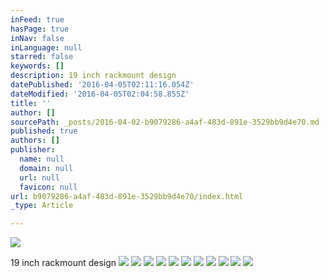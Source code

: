 ```yaml
---
inFeed: true
hasPage: true
inNav: false
inLanguage: null
starred: false
keywords: []
description: 19 inch rackmount design
datePublished: '2016-04-05T02:11:16.054Z'
dateModified: '2016-04-05T02:04:58.855Z'
title: ''
author: []
sourcePath: _posts/2016-04-02-b9079286-a4af-483d-891e-3529bb9d4e70.md
published: true
authors: []
publisher:
  name: null
  domain: null
  url: null
  favicon: null
url: b9079286-a4af-483d-891e-3529bb9d4e70/index.html
_type: Article

---
```

![](https://the-grid-user-content.s3-us-west-2.amazonaws.com/aa6ae836-1897-4270-b9e7-a768c8bdbeaa.png)

19 inch rackmount design
![](https://the-grid-user-content.s3-us-west-2.amazonaws.com/d2066d02-5fd0-4fb6-a5c4-0a724b529c2b.jpg)
![](https://the-grid-user-content.s3-us-west-2.amazonaws.com/dd473215-4da2-4ab6-9a29-3291a8887ca1.jpg)
![](https://the-grid-user-content.s3-us-west-2.amazonaws.com/9e39aba3-3435-41dd-af1c-0587127b6c75.jpg)
![](https://the-grid-user-content.s3-us-west-2.amazonaws.com/127a357f-9b34-4aee-8e62-a2883c5bf9d8.jpg)
![](https://the-grid-user-content.s3-us-west-2.amazonaws.com/bf8fa9f0-91c0-4d0e-b5f2-ef47afd6e776.jpg)
![](https://the-grid-user-content.s3-us-west-2.amazonaws.com/df31513a-2da9-43f1-8283-febd930ac35a.jpg)
![](https://the-grid-user-content.s3-us-west-2.amazonaws.com/38dc5bbb-f0ed-40f9-886d-113ca29bd4af.jpg)
![](https://the-grid-user-content.s3-us-west-2.amazonaws.com/1e9861e8-4546-4fa8-a98e-538cc99dc9df.jpg)
![](https://the-grid-user-content.s3-us-west-2.amazonaws.com/70bfe5ca-2b6f-4e6b-8057-1f4b74e77c76.jpg)
![](https://the-grid-user-content.s3-us-west-2.amazonaws.com/7e72217c-31a0-44d6-8e76-5621b78750fa.jpg)
![](https://the-grid-user-content.s3-us-west-2.amazonaws.com/97ab6b01-d5c6-4b9f-87e9-18d64cfcc22b.jpg)